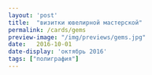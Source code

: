 ```yaml
---
layout: 'post'
title:  "визитки ювелирной мастерской"
permalink: /cards/gems
preview-image: "/img/previews/gems.jpg"
date:   2016-10-01
date-display: 'октябрь 2016'
tags: ["полиграфия"] 
---
```


